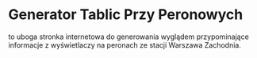 # Generator Tablic Przy Peronowych

to uboga stronka internetowa do generowania wyglądem przypominające informacje z wyświetlaczy na peronach ze stacji Warszawa Zachodnia.
